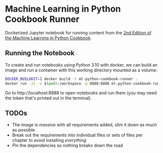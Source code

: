 # Machine Learning in Python Cookbook Runner

Dockerized Jupyter notebook for running content from the [2nd Edition of the Machine Learning in Python Cookbook](https://www.oreilly.com/library/view/machine-learning-with/9781098135713/).

## Running the Notebook

To create and run notebooks using Python 3.10 with docker, we can build an image and run a container with this working directory mounted as a volume:

```bash
DOCKER_BUILDKIT=1 docker build -t ml-python-cookbook-runner .
docker run -it -v $(pwd):/workspace -p 8888:8888 ml-python-cookbook-runner 
```

Go to http://localhost:8888 to open notebooks and run them (you may need the token that's printed out in the terminal).

## TODOs

- The image is _massive_ with all requirements added, slim it down as much as possible
- Break out the requirements into individual files or sets of files per chapter to avoid installing _everything_
- Pin the dependencies so nothing breaks down the road

